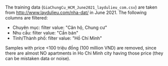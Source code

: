 The training data (`GiaChungCu_HCM_June2021_laydulieu_com.csv`) are taken from http://www.laydulieu.com/nha-dat/ in June 2021. The following columns are filtered:

* Chuyên mục: filter value: "Căn hộ, Chung cư"
* Nhu cầu: filter value: "Cần bán"
* Tỉnh/Thành phố: filter value: "Hồ Chí Minh"

Samples with price <100 triệu đồng (100 million VND) are removed, since there are almost NO apartments in Ho Chi Minh city having those price (they can be mistaken data or noise).


